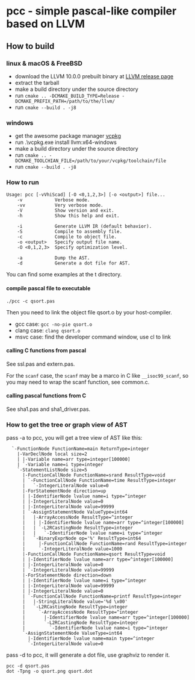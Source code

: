 # pcc - simple pascal-like compiler based on LLVM

## How to build

### linux & macOS & FreeBSD

- download the LLVM 10.0.0 prebuilt binary at [LLVM release page](https://releases.llvm.org/download.html#10.0.0)
- extract the tarball
- make a build directory under the source directory
- run `cmake .. -DCMAKE_BUILD_TYPE=Release -DCMAKE_PREFIX_PATH=/path/to/the/llvm/`
- run `cmake --build . -j8`

### windows

- get the awesome package manager [vcpkg](https://github.com/Microsoft/vcpkg)
- run .\vcpkg.exe install llvm:x64-windows
- make a build directory under the source directory
- run `cmake .. -DCMAKE_TOOLCHIAN_FILE=/path/to/your/vcpkg/toolchain/file`
- run `cmake --build . -j8`

### How to run

```
Usage: pcc [-vVhiScad] [-O <0,1,2,3>] [-o <output>] file...
    -v            Verbose mode.
    -vv           Very verbose mode.
    -V            Show version and exit.
    -h            Show this help and exit.

    -i            Generate LLVM IR (default behavior).
    -S            Compile to assembly file.
    -c            Compile to object file.
    -o <output>   Specify output file name.
    -O <0,1,2,3>  Specify optimization level.

    -a            Dump the AST.
    -d            Generate a dot file for AST.
```

You can find some examples at the t directory.

#### compile pascal file to executable

```
./pcc -c qsort.pas
```

Then you need to link the object file qsort.o by your host-compiler.

- gcc case: `gcc -no-pie qsort.o`
- clang case: `clang qsort.o`
- msvc case: find the developer command window, use cl to link

#### calling C functions from pascal

See ssl.pas and extern.pas.

For the `scanf` case, the `scanf` may be a marco in C like `__isoc99_scanf`, so you may need to wrap the scanf function, see common.c.

#### calling pascal functions from C

See sha1.pas and sha1_driver.pas.

### How to get the tree or graph view of AST

pass -a to pcc, you will get a tree view of AST like this:

```
  `-FunctionNode FunctionName=main ReturnType=integer
    |-VarDeclNode local size=2
    | |-Variable name=arr type=integer[100000]
    | `-Variable name=i type=integer
    `-StatementListNode size=5
      |-FunctionCallNode FunctionName=srand ResultType=void
      | `-FunctionCallNode FunctionName=time ResultType=integer
      |   `-IntegerLiteralNode value=0
      |-ForStatementNode direction=up
      | |-IdentifierNode lvalue name=i type=^integer
      | |-IntegerLiteralNode value=0
      | |-IntegerLiteralNode value=99999
      | `-AssignStatementNode ValueType=int64
      |   |-ArrayAccessNode ResultType=^integer
      |   | |-IdentifierNode lvalue name=arr type=^integer[100000]
      |   | `-L2RCastingNode ResultType=integer
      |   |   `-IdentifierNode lvalue name=i type=^integer
      |   `-BinaryExprNode op='%' ResultType=int64
      |     |-FunctionCallNode FunctionName=rand ResultType=integer
      |     `-IntegerLiteralNode value=1000
      |-FunctionCallNode FunctionName=qsort ResultType=void
      | |-IdentifierNode lvalue name=arr type=^integer[100000]
      | |-IntegerLiteralNode value=0
      | `-IntegerLiteralNode value=99999
      |-ForStatementNode direction=down
      | |-IdentifierNode lvalue name=i type=^integer
      | |-IntegerLiteralNode value=99999
      | |-IntegerLiteralNode value=0
      | `-FunctionCallNode FunctionName=printf ResultType=integer
      |   |-StringLiteralNode value='%d \x00'
      |   `-L2RCastingNode ResultType=integer
      |     `-ArrayAccessNode ResultType=^integer
      |       |-IdentifierNode lvalue name=arr type=^integer[100000]
      |       `-L2RCastingNode ResultType=integer
      |         `-IdentifierNode lvalue name=i type=^integer
      `-AssignStatementNode ValueType=int64
        |-IdentifierNode lvalue name=main type=^integer
        `-IntegerLiteralNode value=0
```

pass -d to pcc, it will generate a dot file, use graphviz to render it.

```
pcc -d qsort.pas
dot -Tpng -o qsort.png qsort.dot
```
